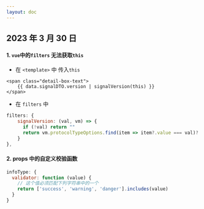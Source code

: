 ```yaml
---
layout: doc
---
```


## 2023 年 3 月 30 日

#### 1. `vue`中的`filters` 无法获取`this`

- 在 `<template>` 中 传入`this`

```vue
<span class="detail-box-text">
    {{ data.signalDTO.version | signalVersion(this) }}
</span>
```

- 在 `filters` 中

```js
filters: {
    signalVersion: (val, vm) => {
      if (!val) return ""
      return vm.protocolTypeOptions.find(item => item?.value === val)?.label || ""
    }
},
```

#### 2. props 中的自定义校验函数

```js
infoType: {
  validator: function (value) {
    // 这个值必须匹配下列字符串中的一个
    return ['success', 'warning', 'danger'].includes(value)
  }
}

```